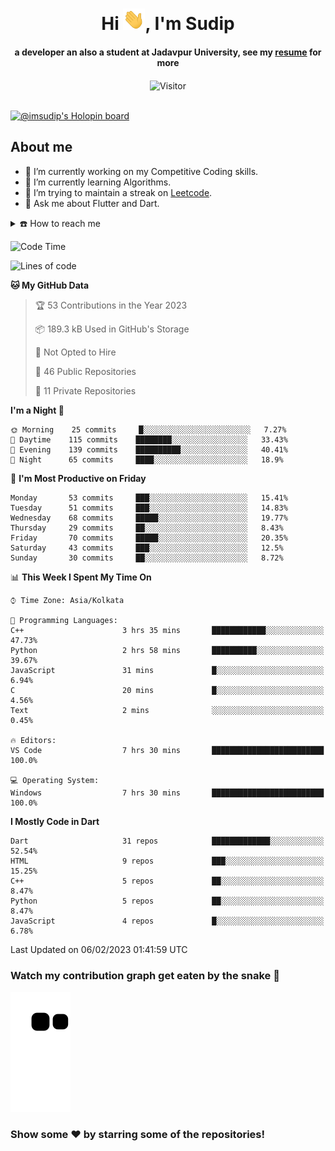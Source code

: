 <div align="center">
<h1 align="center">Hi <img width="35" src="https://github.com/1999AZZAR/1999AZZAR/blob/main/resources/img/waving.gif">, I'm Sudip</h1>
<h4 align="center">a developer an also a student at Jadavpur University, see my <a href="[https://github.com/1999AZZAR/1999AZZAR/blob/main/assets/doc/azzar_resume.pdf](https://drive.google.com/file/d/1myckpQvEluq-6e7x4cK06Dj2dcwXp27J/view?usp=sharing)" target="_blank">resume</a> for more</h4>
  <img align="center"
         src="https://profile-counter.glitch.me/imsudip/count.svg"
         alt="Visitor" height="30"/>
</div>

<br>

[![@imsudip's Holopin board](https://holopin.me/imsudip)](https://holopin.io/@imsudip)

## About me

- 🔭 I’m currently working on my Competitive Coding skills.
- 🌱 I’m currently learning Algorithms.
- 👯 I’m trying to maintain a streak on [Leetcode](https://leetcode.com/sudipghosh9333/).
- 💬 Ask me about Flutter and Dart.

<details>
  <summary>☎️ How to reach me</summary>
<div>
  <samp>
    <h2 align="center"></h2>
    <p align="center">
      <br/>
      <a href="https://www.linkedin.com/in/imsudip/" target="blank"><img align="center"
         src="https://img.shields.io/badge/linkedin-%231DA1F2.svg?style=for-the-badge&logo=linkedin&logoColor=white"
         alt="azzar" height="30"/></a>
      <a href="mailto:sudipghosh9333@gmail.com" target="blank"><img align="center"
         src="https://img.shields.io/badge/gmail-EA4335.svg?style=for-the-badge&logo=gmail&logoColor=white"
         alt="azzar" height="30"/></a>
         <a href="https://wa.me/+917908646141" target="blank"><img align="center"
         src="https://img.shields.io/badge/whatsapp-4B7F1.svg?style=for-the-badge&logo=whatsapp&logoColor=white"
         alt="azzar" height="30"/></a>
    </p>
  </samp>
</div>
</details>

<!--START_SECTION:waka-->
![Code Time](http://img.shields.io/badge/Code%20Time-254%20hrs%209%20mins-blue)

![Lines of code](https://img.shields.io/badge/From%20Hello%20World%20I%27ve%20Written-388%20Thousand%20lines%20of%20code-blue)

**🐱 My GitHub Data** 

> 🏆 53 Contributions in the Year 2023
 > 
> 📦 189.3 kB Used in GitHub's Storage 
 > 
> 🚫 Not Opted to Hire
 > 
> 📜 46 Public Repositories 
 > 
> 🔑 11 Private Repositories  
 > 
**I'm a Night 🦉** 

```text
🌞 Morning    25 commits     █░░░░░░░░░░░░░░░░░░░░░░░░   7.27% 
🌆 Daytime    115 commits    ████████░░░░░░░░░░░░░░░░░   33.43% 
🌃 Evening    139 commits    ██████████░░░░░░░░░░░░░░░   40.41% 
🌙 Night      65 commits     ████░░░░░░░░░░░░░░░░░░░░░   18.9%

```
📅 **I'm Most Productive on Friday** 

```text
Monday       53 commits     ███░░░░░░░░░░░░░░░░░░░░░░   15.41% 
Tuesday      51 commits     ███░░░░░░░░░░░░░░░░░░░░░░   14.83% 
Wednesday    68 commits     █████░░░░░░░░░░░░░░░░░░░░   19.77% 
Thursday     29 commits     ██░░░░░░░░░░░░░░░░░░░░░░░   8.43% 
Friday       70 commits     █████░░░░░░░░░░░░░░░░░░░░   20.35% 
Saturday     43 commits     ███░░░░░░░░░░░░░░░░░░░░░░   12.5% 
Sunday       30 commits     ██░░░░░░░░░░░░░░░░░░░░░░░   8.72%

```


📊 **This Week I Spent My Time On** 

```text
⌚︎ Time Zone: Asia/Kolkata

💬 Programming Languages: 
C++                      3 hrs 35 mins       ████████████░░░░░░░░░░░░░   47.73% 
Python                   2 hrs 58 mins       ██████████░░░░░░░░░░░░░░░   39.67% 
JavaScript               31 mins             █░░░░░░░░░░░░░░░░░░░░░░░░   6.94% 
C                        20 mins             █░░░░░░░░░░░░░░░░░░░░░░░░   4.56% 
Text                     2 mins              ░░░░░░░░░░░░░░░░░░░░░░░░░   0.45%

🔥 Editors: 
VS Code                  7 hrs 30 mins       █████████████████████████   100.0%

💻 Operating System: 
Windows                  7 hrs 30 mins       █████████████████████████   100.0%

```

**I Mostly Code in Dart** 

```text
Dart                     31 repos            █████████████░░░░░░░░░░░░   52.54% 
HTML                     9 repos             ███░░░░░░░░░░░░░░░░░░░░░░   15.25% 
C++                      5 repos             ██░░░░░░░░░░░░░░░░░░░░░░░   8.47% 
Python                   5 repos             ██░░░░░░░░░░░░░░░░░░░░░░░   8.47% 
JavaScript               4 repos             █░░░░░░░░░░░░░░░░░░░░░░░░   6.78%

```



 Last Updated on 06/02/2023 01:41:59 UTC
<!--END_SECTION:waka-->

### Watch my contribution graph get eaten by the snake 🐍

<!-- refer this: https://dev.to/mishmanners/how-to-enable-github-actions-on-your-profile-readme-for-a-contribution-graph-4l66 -->

![imsudip snake gif](https://github.com/imsudip/imsudip/blob/output/github-contribution-grid-snake.svg)

### Show some ❤️ by starring some of the repositories!
